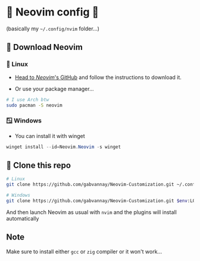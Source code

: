 
# 🔌 Neovim config 🔌

(basically my `~/.config/nvim` folder...)

## 📂 Download Neovim

### 🐧 Linux

* [Head to *Neovim*'s GitHub](https://github.com/neovim/neovim/blob/master/INSTALL.md) and follow the instructions to download it.

* Or use your package manager...

```bash
# I use Arch btw
sudo pacman -S neovim
```

### 🪟 Windows

* You can install it with winget

```powershell
winget install --id=Neovim.Neovim -s winget
```

## 📝 Clone this repo


```bash
# Linux
git clone https://github.com/gabvannay/Neovim-Customization.git ~/.config/nvim

# Windows
git clone https://github.com/gabvannay/Neovim-Customization.git $env:LOCALAPPDATA\nvim
```

And then launch Neovim as usual with `nvim` and the plugins will install automatically

## Note

Make sure to install either `gcc` or `zig` compiler or it won't work...
